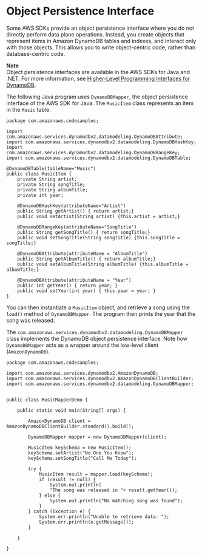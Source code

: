 # Object Persistence Interface<a name="Programming.SDKs.Interfaces.Mapper"></a>

Some AWS SDKs provide an object persistence interface where you do not directly perform data plane operations\. Instead, you create objects that represent items in Amazon DynamoDB tables and indexes, and interact only with those objects\. This allows you to write object\-centric code, rather than database\-centric code\.

**Note**  
Object persistence interfaces are available in the AWS SDKs for Java and \.NET\. For more information, see [Higher\-Level Programming Interfaces for DynamoDB](HigherLevelInterfaces.md)\.

The following Java program uses `DynamoDBMapper`, the object persistence interface of the AWS SDK for Java\. The `MusicItem` class represents an item in the `Music` table\.

```
package com.amazonaws.codesamples;

import com.amazonaws.services.dynamodbv2.datamodeling.DynamoDBAttribute;
import com.amazonaws.services.dynamodbv2.datamodeling.DynamoDBHashKey;
import com.amazonaws.services.dynamodbv2.datamodeling.DynamoDBRangeKey;
import com.amazonaws.services.dynamodbv2.datamodeling.DynamoDBTable;

@DynamoDBTable(tableName="Music")
public class MusicItem {
    private String artist;
    private String songTitle;
    private String albumTitle;
    private int year;

    @DynamoDBHashKey(attributeName="Artist")
    public String getArtist() { return artist;}
    public void setArtist(String artist) {this.artist = artist;}

    @DynamoDBRangeKey(attributeName="SongTitle")
    public String getSongTitle() { return songTitle;}
    public void setSongTitle(String songTitle) {this.songTitle = songTitle;}

    @DynamoDBAttribute(attributeName = "AlbumTitle")
    public String getAlbumTitle() { return albumTitle;}
    public void setAlbumTitle(String albumTitle) {this.albumTitle = albumTitle;}

    @DynamoDBAttribute(attributeName = "Year")
    public int getYear() { return year; }
    public void setYear(int year) { this.year = year; }
}
```

You can then instantiate a `MusicItem` object, and retrieve a song using the `load()` method of `DynamoDBMapper`\. The program then prints the year that the song was released\.

The `com.amazonaws.services.dynamodbv2.datamodeling.DynamoDBMapper` class implements the DynamoDB object persistence interface\. Note how `DynamoDBMapper` acts as a wrapper around the low\-level client \(`AmazonDynamoDB`\)\.

```
package com.amazonaws.codesamples;

import com.amazonaws.services.dynamodbv2.AmazonDynamoDB;
import com.amazonaws.services.dynamodbv2.AmazonDynamoDBClientBuilder;
import com.amazonaws.services.dynamodbv2.datamodeling.DynamoDBMapper;


public class MusicMapperDemo {

    public static void main(String[] args) {

        AmazonDynamoDB client = AmazonDynamoDBClientBuilder.standard().build();

        DynamoDBMapper mapper = new DynamoDBMapper(client);

        MusicItem keySchema = new MusicItem();
        keySchema.setArtist("No One You Know");
        keySchema.setSongTitle("Call Me Today");

        try {
            MusicItem result = mapper.load(keySchema);
            if (result != null) {
                System.out.println(
                "The song was released in "+ result.getYear());
            } else {
                System.out.println("No matching song was found");
            }
        } catch (Exception e) {
            System.err.println("Unable to retrieve data: ");
            System.err.println(e.getMessage());
        }

    }

}
```